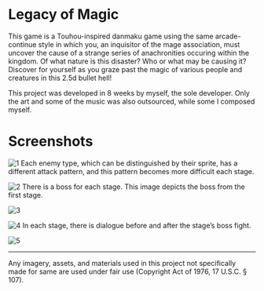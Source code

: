 # Legacy of Magic
This game is a Touhou-inspired danmaku game using the same arcade-continue style in which you, an inquisitor of the mage association, must uncover the cause of a strange series of anachronities occuring within the kingdom. Of what nature is this disaster? Who or what may be causing it? Discover for yourself as you graze past the magic of various people and creatures in this 2.5d bullet hell!

This project was developed in 8 weeks by myself, the sole developer. Only the art and some of the music was also outsourced, while some I composed myself.

# Screenshots
![1](https://github.com/user-attachments/assets/2a126f0f-3620-4281-89ee-889ba719a08b)
Each enemy type, which can be distinguished by their sprite, has a different attack pattern, and this pattern becomes more difficult each stage.

![2](https://github.com/user-attachments/assets/76594e50-b03e-44e7-9efc-61002020496e)
There is a boss for each stage. This image depicts the boss from the first stage.

![3](https://github.com/user-attachments/assets/38d56f4b-69e7-4d01-b6e5-b4d0b2ec0ec7)

![4](https://github.com/user-attachments/assets/82dbdd49-d034-4a29-bd74-722057b93d77)
In each stage, there is dialogue before and after the stage’s boss fight.

![5](https://github.com/user-attachments/assets/7c4e34f3-1d59-4731-b71c-f8666970b61d)


---

Any imagery, assets, and materials used in this project not specifically made for same are used under fair use (Copyright Act of 1976, 17 U.S.C. § 107).
